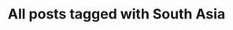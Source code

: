 ---
layout: tag
title: "All posts tagged with South Asia"
permalink: /weblog/tags/south-asia/
taxonomy: South Asia
---